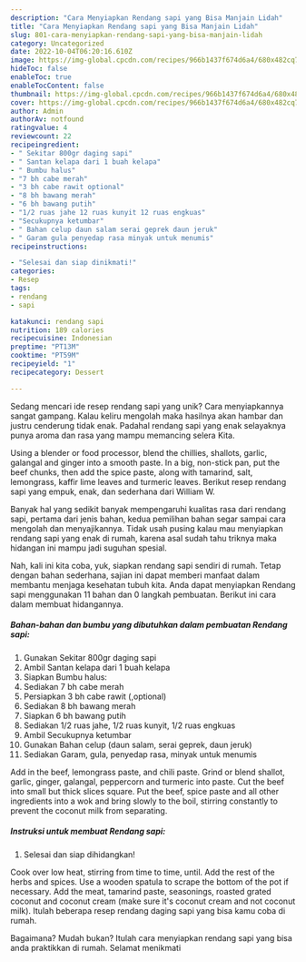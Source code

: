 ```yaml
---
description: "Cara Menyiapkan Rendang sapi yang Bisa Manjain Lidah"
title: "Cara Menyiapkan Rendang sapi yang Bisa Manjain Lidah"
slug: 801-cara-menyiapkan-rendang-sapi-yang-bisa-manjain-lidah
category: Uncategorized
date: 2022-10-04T06:20:16.610Z
image: https://img-global.cpcdn.com/recipes/966b1437f674d6a4/680x482cq70/rendang-sapi-foto-resep-utama.jpg
hideToc: false
enableToc: true
enableTocContent: false
thumbnail: https://img-global.cpcdn.com/recipes/966b1437f674d6a4/680x482cq70/rendang-sapi-foto-resep-utama.jpg
cover: https://img-global.cpcdn.com/recipes/966b1437f674d6a4/680x482cq70/rendang-sapi-foto-resep-utama.jpg
author: Admin
authorAv: notfound
ratingvalue: 4
reviewcount: 22
recipeingredient:
- " Sekitar 800gr daging sapi"
- " Santan kelapa dari 1 buah kelapa"
- " Bumbu halus"
- "7 bh cabe merah"
- "3 bh cabe rawit optional"
- "8 bh bawang merah"
- "6 bh bawang putih"
- "1/2 ruas jahe 12 ruas kunyit 12 ruas engkuas"
- "Secukupnya ketumbar"
- " Bahan celup daun salam serai geprek daun jeruk"
- " Garam gula penyedap rasa minyak untuk menumis"
recipeinstructions:

- "Selesai dan siap dinikmati!"
categories:
- Resep
tags:
- rendang
- sapi

katakunci: rendang sapi 
nutrition: 189 calories
recipecuisine: Indonesian
preptime: "PT13M"
cooktime: "PT59M"
recipeyield: "1"
recipecategory: Dessert

---
```





Sedang mencari ide resep rendang sapi yang unik? Cara menyiapkannya sangat gampang. Kalau keliru mengolah maka hasilnya akan hambar dan justru cenderung tidak enak. Padahal rendang sapi yang enak selayaknya punya aroma dan rasa yang mampu memancing selera Kita.





Using a blender or food processor, blend the chillies, shallots, garlic, galangal and ginger into a smooth paste. In a big, non-stick pan, put the beef chunks, then add the spice paste, along with tamarind, salt, lemongrass, kaffir lime leaves and turmeric leaves. Berikut resep rendang sapi yang empuk, enak, dan sederhana dari William W.

Banyak hal yang sedikit banyak mempengaruhi kualitas rasa dari rendang sapi, pertama dari jenis bahan, kedua pemilihan bahan segar sampai cara mengolah dan menyajikannya. Tidak usah pusing kalau mau menyiapkan rendang sapi yang enak di rumah, karena asal sudah tahu triknya maka hidangan ini mampu jadi suguhan spesial.






Nah, kali ini kita coba, yuk, siapkan rendang sapi sendiri di rumah. Tetap dengan bahan sederhana, sajian ini dapat memberi manfaat dalam membantu menjaga kesehatan tubuh kita. Anda dapat menyiapkan Rendang sapi menggunakan 11 bahan dan 0 langkah pembuatan. Berikut ini cara dalam membuat hidangannya.

<!--inarticleads1-->

##### Bahan-bahan dan bumbu yang dibutuhkan dalam pembuatan Rendang sapi:

1. Gunakan  Sekitar 800gr daging sapi
1. Ambil  Santan kelapa dari 1 buah kelapa
1. Siapkan  Bumbu halus:
1. Sediakan 7 bh cabe merah
1. Persiapkan 3 bh cabe rawit (,optional)
1. Sediakan 8 bh bawang merah
1. Siapkan 6 bh bawang putih
1. Sediakan 1/2 ruas jahe, 1/2 ruas kunyit, 1/2 ruas engkuas
1. Ambil Secukupnya ketumbar
1. Gunakan  Bahan celup (daun salam, serai geprek, daun jeruk)
1. Sediakan  Garam, gula, penyedap rasa, minyak untuk menumis


Add in the beef, lemongrass paste, and chili paste. Grind or blend shallot, garlic, ginger, galangal, peppercorn and turmeric into paste. Cut the beef into small but thick slices square. Put the beef, spice paste and all other ingredients into a wok and bring slowly to the boil, stirring constantly to prevent the coconut milk from separating. 

<!--inarticleads2-->

##### Instruksi untuk membuat Rendang sapi:


1. Selesai dan siap dihidangkan!

Cook over low heat, stirring from time to time, until. Add the rest of the herbs and spices. Use a wooden spatula to scrape the bottom of the pot if necessary. Add the meat, tamarind paste, seasonings, roasted grated coconut and coconut cream (make sure it&#39;s coconut cream and not coconut milk). Itulah beberapa resep rendang daging sapi yang bisa kamu coba di rumah. 

Bagaimana? Mudah bukan? Itulah cara menyiapkan rendang sapi yang bisa anda praktikkan di rumah. Selamat menikmati
